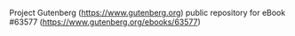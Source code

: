 Project Gutenberg (https://www.gutenberg.org) public repository for eBook #63577 (https://www.gutenberg.org/ebooks/63577)

